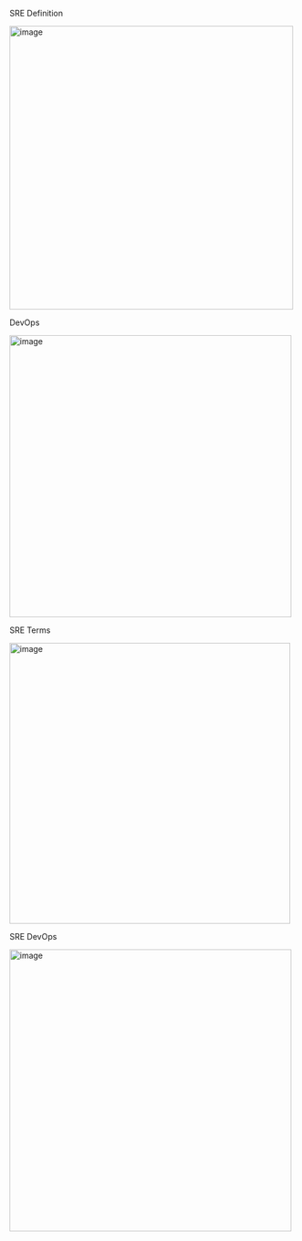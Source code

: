 SRE Definition

<img width="497" alt="image" src="https://github.com/adityasneo/SRE/assets/128022129/76d6a6f3-bcb6-4b3e-8eee-9d5024fda654">

DevOps

<img width="494" alt="image" src="https://github.com/adityasneo/SRE/assets/128022129/acb0553c-ff2e-4922-a29d-819952a03bbe">

SRE Terms

<img width="492" alt="image" src="https://github.com/adityasneo/SRE/assets/128022129/dc18d3eb-176b-42a9-bcce-1c0eb7bc2964">

SRE DevOps

<img width="494" alt="image" src="https://github.com/adityasneo/SRE/assets/128022129/5daf41fb-8242-475a-bd63-6b9cad9b4ea5">
